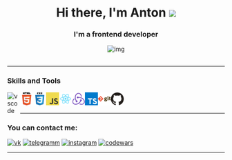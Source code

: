 <h1 align="center">Hi there, I'm Anton 
<img src="https://github.com/blackcater/blackcater/raw/main/images/Hi.gif" height="32"/></h1>
<h3 align="center">I'm a frontend developer</h3>
<div id="header" align="center">
  <img alt="img" src="https://media.giphy.com/media/M9gbBd9nbDrOTu1Mqx/giphy.gif" width="100"/>
</div>
<br/>
<hr>
<h3>Skills and Tools</h3>
<img align="left" alt="vscode" width="30px" src="https://cdn.icon-icons.com/icons2/2107/PNG/512/file_type_vscode_icon_130084.png"/>
<img align="left" alt="html" width="30px" src="https://raw.githubusercontent.com/github/explore/80688e429a7d4ef2fca1e82350fe8e3517d3494d/topics/html/html.png"/>
<img align="left" alt="css" width="30px" src="https://raw.githubusercontent.com/github/explore/80688e429a7d4ef2fca1e82350fe8e3517d3494d/topics/css/css.png"/>
<img align="left" alt="javascript" width="30px" src="https://raw.githubusercontent.com/github/explore/80688e429a7d4ef2fca1e82350fe8e3517d3494d/topics/javascript/javascript.png"/>
<img align="left" alt="react" width="30px" src="https://raw.githubusercontent.com/github/explore/80688e429a7d4ef2fca1e82350fe8e3517d3494d/topics/react/react.png"/>
<img align="left" alt="redux" width="30px" src="https://raw.githubusercontent.com/github/explore/80688e429a7d4ef2fca1e82350fe8e3517d3494d/topics/redux/redux.png"/>
<img align="left" alt="typescript" width="30px" src="https://raw.githubusercontent.com/github/explore/80688e429a7d4ef2fca1e82350fe8e3517d3494d/topics/typescript/typescript.png"/>
<img align="left" alt="git" width="30px" src="https://raw.githubusercontent.com/github/explore/80688e429a7d4ef2fca1e82350fe8e3517d3494d/topics/git/git.png"/>
<img align="left" alt="github" width="30px" src="https://raw.githubusercontent.com/github/explore/89bdd9644f44d1b12180fd512b95574fe4c54617/topics/github-api/github-api.png"/>
<br/>
<br/>
<hr>
<h3>You can contact me:</h3>
<a href="https://vk.com/antony_blits"><img width="30px" alt="vk" src="https://user-images.githubusercontent.com/88035547/182138614-4ac94db9-f7cf-4bec-bb65-dad001bb5920.png"/></a>
<a href="https://t.me/antonyblits"><img width="30px" alt="telegramm" src="https://user-images.githubusercontent.com/88035547/182143015-cd692443-efa8-4128-9b09-8811ff6b8767.png"/></a>
<a href="https://www.instagram.com/anton_zyablitsev"><img width="30px" alt="instagram" src="https://user-images.githubusercontent.com/88035547/182143399-7ffe367c-de2f-4e0e-880d-a7f265faa532.png"/></a>
<a href="https://www.codewars.com/users/AntonBlits"><img width="300px" alt="codewars" src="https://www.codewars.com/users/AntonBlits/badges/large"/></a>
<br/>
<hr>
